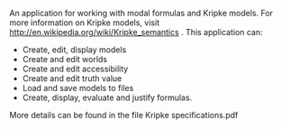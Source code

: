 An application for working with modal formulas and Kripke models. For more information on Kripke models, visit http://en.wikipedia.org/wiki/Kripke_semantics .
This application can:
- Create, edit, display models
- Create and edit worlds
- Create and edit accessibility
- Create and edit truth value 
- Load and save models to files
- Create, display, evaluate and justify formulas.

More details can be found in the file Kripke specifications.pdf